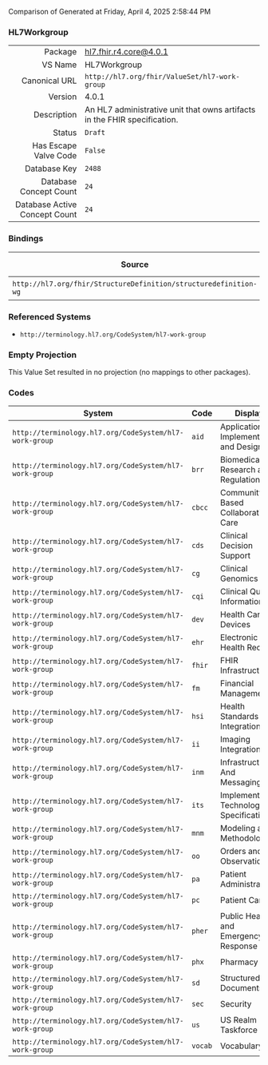 Comparison of 
Generated at Friday, April 4, 2025 2:58:44 PM

### HL7Workgroup

|      |     |
| ---: | --- |
| Package | hl7.fhir.r4.core@4.0.1 |
| VS Name | HL7Workgroup |
| Canonical URL | `http://hl7.org/fhir/ValueSet/hl7-work-group` |
| Version | 4.0.1 |
| Description | An HL7 administrative unit that owns artifacts in the FHIR specification. |
| Status | `Draft` |
| Has Escape Valve Code | `False` |
| Database Key | `2488` |
| Database Concept Count | `24` |
| Database Active Concept Count | `24` |
### Bindings

| Source | Element | Binding | Strength | Element Short |
| ------ | ------- | ------- | -------- | ------------- |
| `http://hl7.org/fhir/StructureDefinition/structuredefinition-wg` | `Extension.value[x]` | `http://hl7.org/fhir/ValueSet/hl7-work-group\|4.0.1` | `Required` | Value of extension |

### Referenced Systems

* `http://terminology.hl7.org/CodeSystem/hl7-work-group`
### Empty Projection

This Value Set resulted in no projection (no mappings to other packages).

### Codes

| System | Code | Display |
| ------ | ---- | ------- |
| `http://terminology.hl7.org/CodeSystem/hl7-work-group` | `aid` | Application Implementation and Design |
| `http://terminology.hl7.org/CodeSystem/hl7-work-group` | `brr` | Biomedical Research and Regulation |
| `http://terminology.hl7.org/CodeSystem/hl7-work-group` | `cbcc` | Community Based Collaborative Care |
| `http://terminology.hl7.org/CodeSystem/hl7-work-group` | `cds` | Clinical Decision Support |
| `http://terminology.hl7.org/CodeSystem/hl7-work-group` | `cg` | Clinical Genomics |
| `http://terminology.hl7.org/CodeSystem/hl7-work-group` | `cqi` | Clinical Quality Information |
| `http://terminology.hl7.org/CodeSystem/hl7-work-group` | `dev` | Health Care Devices |
| `http://terminology.hl7.org/CodeSystem/hl7-work-group` | `ehr` | Electronic Health Records |
| `http://terminology.hl7.org/CodeSystem/hl7-work-group` | `fhir` | FHIR Infrastructure |
| `http://terminology.hl7.org/CodeSystem/hl7-work-group` | `fm` | Financial Management |
| `http://terminology.hl7.org/CodeSystem/hl7-work-group` | `hsi` | Health Standards Integration |
| `http://terminology.hl7.org/CodeSystem/hl7-work-group` | `ii` | Imaging Integration |
| `http://terminology.hl7.org/CodeSystem/hl7-work-group` | `inm` | Infrastructure And Messaging |
| `http://terminology.hl7.org/CodeSystem/hl7-work-group` | `its` | Implementable Technology Specifications |
| `http://terminology.hl7.org/CodeSystem/hl7-work-group` | `mnm` | Modeling and Methodology |
| `http://terminology.hl7.org/CodeSystem/hl7-work-group` | `oo` | Orders and Observations |
| `http://terminology.hl7.org/CodeSystem/hl7-work-group` | `pa` | Patient Administration |
| `http://terminology.hl7.org/CodeSystem/hl7-work-group` | `pc` | Patient Care |
| `http://terminology.hl7.org/CodeSystem/hl7-work-group` | `pher` | Public Health and Emergency Response |
| `http://terminology.hl7.org/CodeSystem/hl7-work-group` | `phx` | Pharmacy |
| `http://terminology.hl7.org/CodeSystem/hl7-work-group` | `sd` | Structured Documents |
| `http://terminology.hl7.org/CodeSystem/hl7-work-group` | `sec` | Security |
| `http://terminology.hl7.org/CodeSystem/hl7-work-group` | `us` | US Realm Taskforce |
| `http://terminology.hl7.org/CodeSystem/hl7-work-group` | `vocab` | Vocabulary |

